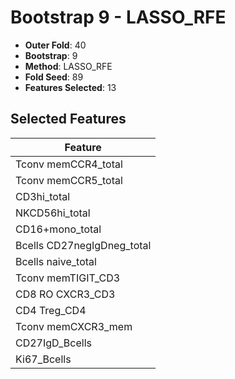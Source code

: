 # Bootstrap 9 - LASSO_RFE

- **Outer Fold**: 40
- **Bootstrap**: 9
- **Method**: LASSO_RFE
- **Fold Seed**: 89
- **Features Selected**: 13

## Selected Features

| Feature |
|---------|
| Tconv memCCR4_total |
| Tconv memCCR5_total |
| CD3hi_total |
| NKCD56hi_total |
| CD16+mono_total |
| Bcells CD27negIgDneg_total |
| Bcells naive_total |
| Tconv memTIGIT_CD3 |
| CD8 RO CXCR3_CD3 |
| CD4 Treg_CD4 |
| Tconv memCXCR3_mem |
| CD27IgD_Bcells |
| Ki67_Bcells |
